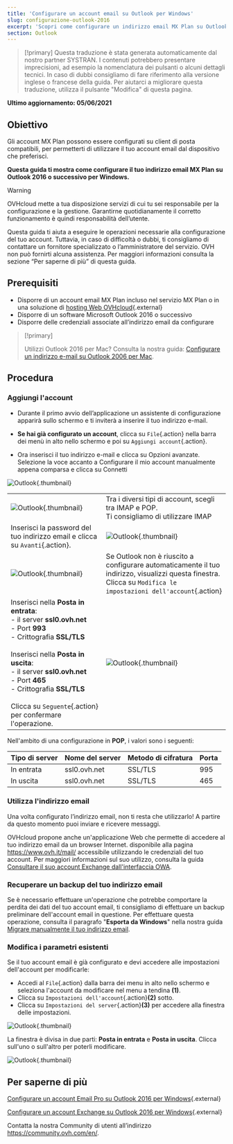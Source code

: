 ```yaml
---
title: 'Configurare un account email su Outlook per Windows'
slug: configurazione-outlook-2016
excerpt: 'Scopri come configurare un indirizzo email MX Plan su Outlook per Windows'
section: Outlook
---
```


 
> [!primary]
> Questa traduzione è stata generata automaticamente dal nostro partner SYSTRAN. I contenuti potrebbero presentare imprecisioni, ad esempio la nomenclatura dei pulsanti o alcuni dettagli tecnici. In caso di dubbi consigliamo di fare riferimento alla versione inglese o francese della guida. Per aiutarci a migliorare questa traduzione, utilizza il pulsante "Modifica" di questa pagina.
>
 
**Ultimo aggiornamento: 05/06/2021**

## Obiettivo

Gli account MX Plan possono essere configurati su client di posta compatibili, per permetterti di utilizzare il tuo account email dal dispositivo che preferisci.

**Questa guida ti mostra come configurare il tuo indirizzo email MX Plan su Outlook 2016 o successivo per Windows.**


> [!warning]
>
> OVHcloud mette a tua disposizione servizi di cui tu sei responsabile per la configurazione e la gestione. Garantirne quotidianamente il corretto funzionamento è quindi responsabilità dell’utente.
> 
> Questa guida ti aiuta a eseguire le operazioni necessarie alla configurazione del tuo account. Tuttavia, in caso di difficoltà o dubbi, ti consigliamo di contattare un fornitore specializzato o l’amministratore del servizio. OVH non può fornirti alcuna assistenza. Per maggiori informazioni consulta la sezione “Per saperne di più” di questa guida.
> 


## Prerequisiti

- Disporre di un account email MX Plan incluso nel servizio MX Plan o in una soluzione di [hosting Web OVHcloud](https://www.ovh.it/hosting-web/){.external}
- Disporre di un software Microsoft Outlook 2016 o successivo
- Disporre delle credenziali associate all’indirizzo email da configurare
 
> [!primary]
>
> Utilizzi Outlook 2016 per Mac? Consulta la nostra guida:  [Configurare un indirizzo e-mail su Outlook 2006 per Mac](https://docs.ovh.com/it/emails/configurazione-outlook-2016-mac/). 
>

## Procedura

### Aggiungi l'account

- Durante il primo avvio dell’applicazione un assistente di configurazione apparirà sullo schermo e ti inviterà a inserire il tuo indirizzo e-mail.

- **Se hai già configurato un account**, clicca su `File`{.action} nella barra dei menù in alto nello schermo e poi su `Aggiungi account`{.action}.

- Ora inserisci il tuo indirizzo e-mail e clicca su Opzioni avanzate.  Selezione la voce accanto a Configurare il mio account manualmente appena comparsa e clicca su Connetti 

![Outlook](images/config-outlook-mxplan01.png){.thumbnail}

| | |
|---|---|
|![Outlook](images/config-outlook-mxplan02.png){.thumbnail}|Tra i diversi tipi di account, scegli tra IMAP e POP. <br>Ti consigliamo di utilizzare IMAP|
|Inserisci la password del tuo indirizzo email e clicca su `Avanti`{.action}. |![Outlook](images/config-outlook-mxplan03.png){.thumbnail}|
|![Outlook](images/config-outlook-mxplan04.png){.thumbnail}|Se Outlook non è riuscito a configurare automaticamente il tuo indirizzo, visualizzi questa finestra. <br>Clicca su `Modifica le impostazioni dell'account`{.action} |
|Inserisci nella **Posta in entrata**: <br>- il server **ssl0.ovh.net** <br>- Port **993**<br>- Crittografia **SSL/TLS**<br><br>Inserisci nella **Posta in uscita**: <br>- il server **ssl0.ovh.net** <br>- Port **465**<br>- Crittografia **SSL/TLS**<br><br>Clicca su `Seguente`{.action} per confermare l'operazione. |![Outlook](images/config-outlook-mxplan05.png){.thumbnail}|


Nell'ambito di una configurazione in **POP**, i valori sono i seguenti:

|Tipo di server|Nome del server|Metodo di cifratura|Porta|
|---|---|---|---|
|In entrata|ssl0.ovh.net|SSL/TLS|995|
|In uscita|ssl0.ovh.net|SSL/TLS|465|

### Utilizza l'indirizzo email

Una volta configurato l’indirizzo email, non ti resta che utilizzarlo! A partire da questo momento puoi inviare e ricevere messaggi.

OVHcloud propone anche un'applicazione Web che permette di accedere al tuo indirizzo email da un browser Internet. disponibile alla pagina <https://www.ovh.it/mail/> accessibile utilizzando le credenziali del tuo account. Per maggiori informazioni sul suo utilizzo, consulta la guida [Consultare il suo account Exchange dall'interfaccia OWA](https://docs.ovh.com/it/microsoft-collaborative-solutions/exchange_2016_guida_allutilizzo_di_outlook_web_app/).

### Recuperare un backup del tuo indirizzo email

Se è necessario effettuare un'operazione che potrebbe comportare la perdita dei dati del tuo account email, ti consigliamo di effettuare un backup preliminare dell'account email in questione. Per effettuare questa operazione, consulta il paragrafo "**Esporta da Windows**" nella nostra guida [Migrare manualmente il tuo indirizzo email](https://docs.ovh.com/it/emails/migrare-i-indirizzi-email-manualmente/#esporta-da-windows).

### Modifica i parametri esistenti

Se il tuo account email è già configurato e devi accedere alle impostazioni dell'account per modificarle:

- Accedi al `File`{.action} dalla barra dei menu in alto nello schermo e seleziona l'account da modificare nel menu a tendina **(1)**.
- Clicca su `Impostazioni dell'account`{.action}**(2)** sotto.
- Clicca su `Impostazioni del server`{.action}**(3)** per accedere alla finestra delle impostazioni.

![Outlook](images/config-outlook-mxplan06.png){.thumbnail}

La finestra è divisa in due parti: **Posta in entrata** e **Posta in uscita**. Clicca sull'uno o sull'altro per poterli modificare.

![Outlook](images/config-outlook-mxplan07.png){.thumbnail}


## Per saperne di più

[Configurare un account Email Pro su Outlook 2016 per Windows](https://docs.ovh.com/it/emails-pro/configurazione-outlook-2016/){.external}

[Configurare un account Exchange su Outlook 2016 per Windows](https://docs.ovh.com/it/microsoft-collaborative-solutions/configurazione-exchange-outlook-2016-windows/){.external}

Contatta la nostra Community di utenti all’indirizzo <https://community.ovh.com/en/>.
